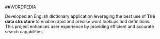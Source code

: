 ##WORDPEDIA

Developed an English dictionary application leveraging the best use of **Trie data structure** to enable rapid and precise word lookups and definitions.   
This project enhances user experience by providing efficient and accurate search capabilities.
